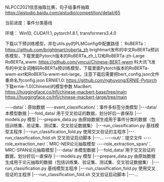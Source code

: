 NLPCC2021信息抽取比赛，句子级事件抽取
https://aistudio.baidu.com/aistudio/competition/detail/65

当前进度：事件分类基线

环境：
Win10, CUDA11.1, pytorch1.8.1, transformers3.4.0

下载以下预训练模型，并在utils.py的PLMConfig中配置路径：
RoBERTa：https://github.com/brightmart/roberta_zh     brightmart发布的中文RoBERTa预训练模型，下载里面Pytorch版本的RoBERTa_zh_L12和RoBERTa-zh-Large
RoBERTa_wwm: https://github.com/ymcui/Chinese-BERT-wwm     科大讯飞发布的中文全词掩码RoBERTa预训练模型，下载里面Pytorch版本的RoBERTa-wwm-ext和RoBERTa-wwm-ext-large。注意下载后需要把bert_config.json文件重命名为config.json
ERNIE1.0: https://github.com/nghuyong/ERNIE-Pytorch   下载ernie-1.0(Chinese)的模型参数
MacBert: https://huggingface.co/hfl/chinese-macbert-base/tree/main
         https://huggingface.co/hfl/chinese-macbert-large/tree/main


----data/：原始数据
----event_classification/：事件多标签分类模型
    |---data/ 本模型数据
    |---fold_data/ 用于交叉验证的数据，划分好后一直保存
    |---models.py 模型
    |---prepare_data.py 由原始数据生成用于事件分类的数据（包括训练集、验证集、测试集、交叉验证数据集）
    |---run_classification.py      基线模型主程序
    |---run_classification_fold.py 使用交叉验证的主程序
    |---run_classification_fold.sh 交叉验证启动脚本
    |---...
----out/：提交文件
----role_extraction_ner/：MRC-NER论元抽取模型
----role_extraction_span/：MRC-SPAN论元抽取模型
    |---data/ 本模型数据
    |---fold_data/ 用于交叉验证的数据，划分好后一直保存
    |---models.py 模型
    |---prepare_data.py 由原始数据生成用于论元抽取的数据（包括训练集、验证集、测试集、交叉验证数据集）
    |---run_classification.py      基线模型主程序
    |---run_classification_fold.py 使用交叉验证的主程序
    |---run_classification_fold.sh 交叉验证启动脚本
    |---...
